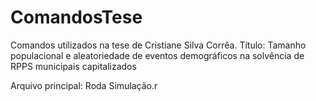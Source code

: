 ComandosTese
============

Comandos utilizados na tese de Cristiane Silva Corrêa. Título: Tamanho populacional e aleatoriedade de eventos demográficos na solvência de RPPS municipais capitalizados

Arquivo principal: Roda Simulação.r
